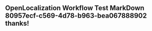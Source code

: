 <properties
ms.topic="hero-topic"
ms.test1="hero-topic"
ms.test2="test"/>


## OpenLocalization Workflow Test MarkDown 80957ecf-c569-4d78-b963-bea067888902 thanks!



<!--HONumber=Aug16_HO1-->


